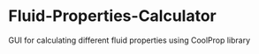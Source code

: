 # Fluid-Properties-Calculator
GUI for calculating different fluid properties using CoolProp library

